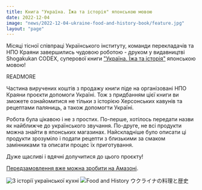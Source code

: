 ```yaml
---
title: Книга "Україна. Їжа та історія" японською мовою
date: 2022-12-04
image: "news/2022-12-04-ukraine-food-and-history-book/feature.jpg"
layout: "page"
---
```


Місяці тісної співпраці Українського інституту, команди перекладачів та НПО Краяни завершились чудовою роботою - друком у видавництві Shogakukan CODEX, суперової книги ["Україна. Їжа та історія"](https://amzn.asia/d/47c71i2)  японською мовою!

READMORE

Частина виручених коштів з продажу книги піде на організовані  НПО Краяни проєкти допомоги Україні. Тож з придбанням цієї книги ви зможете ознайомитися не тільки з історією Херсонських кавунів та рецептами паляниць, а також допомогти Україні.

Робота була цікавою і не з простих. По-перше, хотілось передати назви як найближче до українського звучання. По-друге, не всі продукти можна знайти в японських магазинах. Найскладніше було описати ці продукти зрозуміло і подати рецепти  з близькими за смаком замінниками та описати процес їх приготування.

Дуже щасливі і вдячні долучитися до цього проєкту!

[Передзамовлення вже можна зробити на Амазоні](https://amzn.asia/d/47c71i2).

![З історії української кухні](news/2022-12-04-ukraine-food-and-history-book/01.jpg)
![Food and History ウクライナの料理と歴史](news/2022-12-04-ukraine-food-and-history-book/02.jpg)
